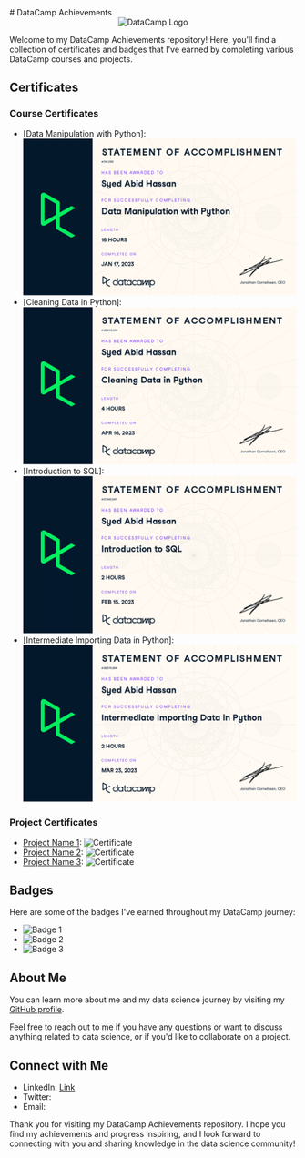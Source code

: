 <link rel="stylesheet" href="https://cdnjs.cloudflare.com/ajax/libs/font-awesome/6.0.0-beta3/css/all.min.css">
# DataCamp Achievements

<div align="center">
  <img src="https://images.datacamp.com/image/upload/f_auto,q_auto:best/v1603223608/DC_New_mugdv8.png" alt="DataCamp Logo">
</div>

Welcome to my DataCamp Achievements repository! Here, you'll find a collection of certificates and badges that I've earned by completing various DataCamp courses and projects.

## Certificates

### Course Certificates
- [Data Manipulation with Python]:
  ![Alt Text](https://github.com/Syed-Abid/DataCamp-Achievements/blob/main/Data%20Manipulation%20with%20Python%20certificate-1.png)
- [Cleaning Data in Python]:
  ![Alt Text](https://github.com/Syed-Abid/DataCamp-Achievements/blob/main/Cleaning%20Data%20in%20Python%20Certificate-1.png)
- [Introduction to SQL]:
  ![Alt Text](https://github.com/Syed-Abid/DataCamp-Achievements/blob/main/Introduction%20to%20SQL%20Certificate-1.png)
- [Intermediate Importing Data in Python]:
  ![Alt Text](https://github.com/Syed-Abid/DataCamp-Achievements/blob/main/Intermediate%20Importing%20Data%20in%20Python-1.png)

### Project Certificates
- [Project Name 1](URL): ![Certificate](Image_URL)
- [Project Name 2](URL): ![Certificate](Image_URL)
- [Project Name 3](URL): ![Certificate](Image_URL)

## Badges

Here are some of the badges I've earned throughout my DataCamp journey:

- ![Badge 1](Image_URL)
- ![Badge 2](Image_URL)
- ![Badge 3](Image_URL)

## About Me

You can learn more about me and my data science journey by visiting my [GitHub profile](https://github.com/Syed-Abid).

Feel free to reach out to me if you have any questions or want to discuss anything related to data science, or if you'd like to collaborate on a project.

## Connect with Me

- LinkedIn: [Link](https://www.linkedin.com/in/syed-abid-hassan-bb569b1b8/)
- Twitter: [<i class="fab fa-twitter"></i>](Your_Twitter_Profile_URL)
- Email: [<i class="far fa-envelope"></i>](mailto:youremail@example.com)

Thank you for visiting my DataCamp Achievements repository. I hope you find my achievements and progress inspiring, and I look forward to connecting with you and sharing knowledge in the data science community!
